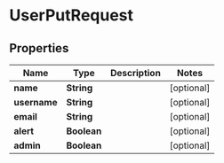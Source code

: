 

# UserPutRequest


## Properties

| Name | Type | Description | Notes |
|------------ | ------------- | ------------- | -------------|
|**name** | **String** |  |  [optional] |
|**username** | **String** |  |  [optional] |
|**email** | **String** |  |  [optional] |
|**alert** | **Boolean** |  |  [optional] |
|**admin** | **Boolean** |  |  [optional] |



